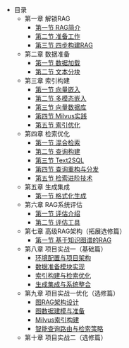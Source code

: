 - 目录
    - 第一章 解锁RAG
        - [第一节 RAG简介](chapter1/01_RAG_intro.md)
        - [第二节 准备工作](chapter1/02_preparation.md)
        - [第三节 四步构建RAG](chapter1/03_get_start_rag.md)
    - 第二章 数据准备
        - [第一节 数据加载](chapter2/04_data_load.md)
        - [第二节 文本分块](chapter2/05_text_chunking.md)
    - 第三章 索引构建
        - [第一节 向量嵌入](chapter3/06_vector_embedding.md)
        - [第二节 多模态嵌入](chapter3/07_multimodal_embedding.md)
        - [第三节 向量数据库](chapter3/08_vector_db.md)
        - [第四节 Milvus实践](chapter3/09_milvus.md)
        - [第五节 索引优化](chapter3/10_index_optimization.md)
    - 第四章 检索优化
        - [第一节 混合检索](chapter4/11_hybrid_search.md)
        - [第二节 查询构建](chapter4/12_query_construction.md)
        - [第三节 Text2SQL](chapter4/13_text2sql.md)
        - [第四节 查询重构与分发](chapter4/14_query_rewriting.md)
        - [第五节 检索进阶技术](chapter4/15_advanced_retrieval_techniques.md)
    - 第五章 生成集成
        - [第一节 格式化生成](chapter5/16_formatted_generation.md)
    - 第六章 RAG系统评估
        - [第一节 评估介绍](chapter6/18_system_evaluation.md)
        - [第二节 评估工具](chapter6/19_common_tools.md)
    - 第七章 高级RAG架构（拓展选修篇）
        - [第一节 基于知识图谱的RAG](chapter7/20_kg_rag.md)
    - 第八章 项目实战一（基础篇）
        - [环境配置与项目架构](chapter8/01_env_architecture.md)
        - [数据准备模块实现](chapter8/02_data_preparation.md)
        - [索引构建与检索优化](chapter8/03_index_retrieval.md)
        - [生成集成与系统整合](chapter8/04_generation_sys.md)
    - 第九章 项目实战一优化（选修篇）
        - [图RAG架构设计](chapter9/01_graph_rag_architecture.md)
        - [图数据建模与准备](chapter9/02_graph_data_modeling.md)
        - [Milvus索引构建](chapter9/03_index_construction.md)
        - [智能查询路由与检索策略](chapter9/04_intelligent_query_routing.md)
    - 第十章 项目实战二（选修篇）
